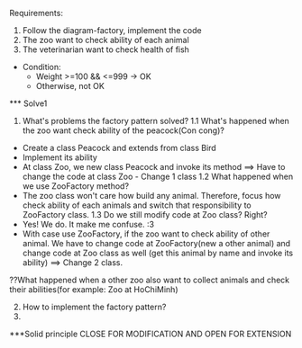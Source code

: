 Requirements:
1. Follow the diagram-factory, implement the code
2. The zoo want to check ability of each animal
3. The veterinarian want to check health of fish
  - Condition:
    + Weight >=100 && <=999  -> OK
    + Otherwise, not OK


*** Solve1
1. What's problems the factory pattern solved?
 1.1 What's happened when the zoo want check ability of the peacock(Con cong)?
  - Create a class Peacock and extends from class Bird
  - Implement its ability
  - At class Zoo, we new class Peacock and invoke its method
  ==> Have to change the code at class Zoo - Change 1 class
  1.2 What happened when we use ZooFactory method?
  - The zoo class won't care how build any animal. Therefore, focus how check ability of each animals and switch that responsibility to ZooFactory class.
  1.3 Do we still modify code at Zoo class? Right?
  - Yes! We do. It make me confuse. :3
  - With case  use ZooFactory, if the zoo want to check ability of other animal. We have to change code at ZooFactory(new a other animal) and change code at Zoo class as well (get this animal by name and invoke its ability)  ==> Change 2 class.

??What happened when a other zoo also want to collect animals and check their abilities(for example: Zoo at HoChiMinh)



2. How to implement the factory pattern?
3.


***Solid principle
CLOSE FOR MODIFICATION AND OPEN FOR EXTENSION